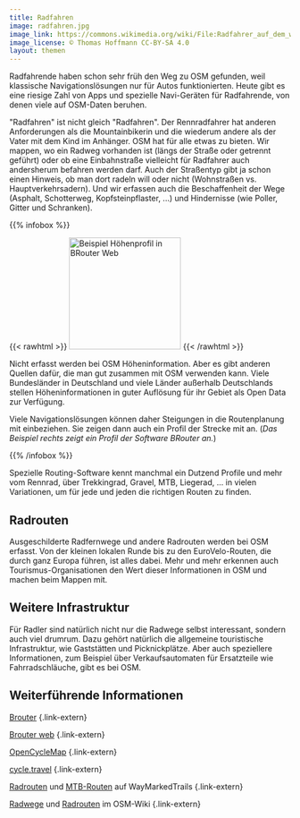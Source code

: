 ```yaml
---
title: Radfahren
image: radfahren.jpg
image_link: https://commons.wikimedia.org/wiki/File:Radfahrer_auf_dem_wundersch%C3%B6nen_Apfelb%C3%A4umchenweg_im_Landschaftsschutzgebiet_-_Einklang_von_Mensch_und_Natur.jpg
image_license: © Thomas Hoffmann CC-BY-SA 4.0
layout: themen
---
```


Radfahrende haben schon sehr früh den Weg zu OSM gefunden, weil klassische
Navigationslösungen nur für Autos funktionierten. Heute gibt es eine riesige
Zahl von Apps und spezielle Navi-Geräten für Radfahrende, von denen viele auf
OSM-Daten beruhen.

"Radfahren" ist nicht gleich "Radfahren". Der Rennradfahrer hat anderen
Anforderungen als die Mountainbikerin und die wiederum andere als der Vater
mit dem Kind im Anhänger. OSM hat für alle etwas zu bieten. Wir mappen, wo ein
Radweg vorhanden ist (längs der Straße oder getrennt geführt) oder ob eine
Einbahnstraße vielleicht für Radfahrer auch andersherum befahren werden darf.
Auch der Straßentyp gibt ja schon einen Hinweis, ob man dort radeln will oder
nicht (Wohnstraßen vs. Hauptverkehrsadern). Und wir erfassen auch die
Beschaffenheit der Wege (Asphalt, Schotterweg, Kopfsteinpflaster, ...) und
Hindernisse (wie Poller, Gitter und Schranken).

{{% infobox %}}

{{< rawhtml >}}
<a class="float-right" href="höhenprofil-brouter-web.png"><img class="with-border" src="höhenprofil-brouter-web.png" alt="Beispiel Höhenprofil in BRouter Web" title="Beispiel Höhenprofil in BRouter Web" width="200"/></a>
{{< /rawhtml >}}

Nicht erfasst werden bei OSM Höheninformation. Aber es gibt anderen Quellen
dafür, die man gut zusammen mit OSM verwenden kann. Viele Bundesländer in
Deutschland und viele Länder außerhalb Deutschlands stellen Höheninformationen
in guter Auflösung für ihr Gebiet als Open Data zur Verfügung.

Viele Navigationslösungen können daher Steigungen in die Routenplanung
mit einbeziehen. Sie zeigen dann auch ein Profil der Strecke mit an.
(*Das Beispiel rechts zeigt ein Profil der Software BRouter an.*)

{{% /infobox %}}

Spezielle Routing-Software kennt manchmal ein Dutzend Profile und mehr vom
Rennrad, über Trekkingrad, Gravel, MTB, Liegerad, ... in vielen Variationen, um
für jede und jeden die richtigen Routen zu finden.

## Radrouten

Ausgeschilderte Radfernwege und andere Radrouten werden bei OSM erfasst. Von
der kleinen lokalen Runde bis zu den EuroVelo-Routen, die durch ganz Europa
führen, ist alles dabei. Mehr und mehr erkennen auch Tourismus-Organisationen
den Wert dieser Informationen in OSM und machen beim Mappen mit.

## Weitere Infrastruktur

Für Radler sind natürlich nicht nur die Radwege selbst interessant, sondern
auch viel drumrum. Dazu gehört natürlich die allgemeine touristische
Infrastruktur, wie Gaststätten und Picknickplätze. Aber auch speziellere
Informationen, zum Beispiel über Verkaufsautomaten für Ersatzteile wie
Fahrradschläuche, gibt es bei OSM.

## Weiterführende Informationen

[Brouter](https://brouter.de/brouter/)
{.link-extern}

[Brouter web](https://bikerouter.de/?lng=de)
{.link-extern}

[OpenCycleMap](https://www.opencyclemap.org/)
{.link-extern}

[cycle.travel](https://cycle.travel/)
{.link-extern}

[Radrouten](https://cycling.waymarkedtrails.org/#?map=6.0/51.1075/10.9965)
und [MTB-Routen](https://mtb.waymarkedtrails.org/#?map=8.0/46.5641/8.2389)
auf WayMarkedTrails
{.link-extern}

[Radwege](https://wiki.openstreetmap.org/wiki/DE:Tag:highway=cycleway)
und [Radrouten](https://wiki.openstreetmap.org/wiki/DE:Tag:route=bicycle)
im OSM-Wiki
{.link-extern}

